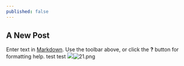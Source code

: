```yaml
---
published: false
---
```

## A New Post

Enter text in [Markdown](http://daringfireball.net/projects/markdown/). Use the toolbar above, or click the **?** button for formatting help.
test test
![]({{site.baseurl}}/_posts/21.png)![21.png]({{site.baseurl}}/_posts/21.png)
